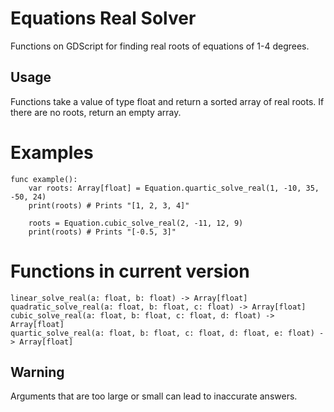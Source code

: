 # Equations Real Solver
Functions on GDScript for finding real roots of equations of 1-4 degrees.

## Usage
Functions take a value of type float and return a sorted array of real roots.
If there are no roots, return an empty array.

# Examples
```gdscript
func example():
	var roots: Array[float] = Equation.quartic_solve_real(1, -10, 35, -50, 24)
	print(roots) # Prints "[1, 2, 3, 4]"

	roots = Equation.cubic_solve_real(2, -11, 12, 9)
	print(roots) # Prints "[-0.5, 3]"
```

# Functions in current version
```gdscript
linear_solve_real(a: float, b: float) -> Array[float]
quadratic_solve_real(a: float, b: float, c: float) -> Array[float]
cubic_solve_real(a: float, b: float, c: float, d: float) -> Array[float]
quartic_solve_real(a: float, b: float, c: float, d: float, e: float) -> Array[float]
```

## Warning
Arguments that are too large or small can lead to inaccurate answers.
